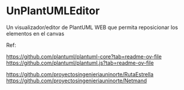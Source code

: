 # UnPlantUMLEditor

Un visualizador/editor de PlantUML WEB que permita reposicionar los elementos en el canvas

Ref:

https://github.com/plantuml/plantuml-core?tab=readme-ov-file
https://github.com/plantuml/plantuml.js?tab=readme-ov-file

https://github.com/proyectosingenieriauninorte/RutaEstrella
https://github.com/proyectosingenieriauninorte/Netmand

